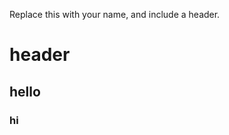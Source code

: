 Replace this with your name, and include a header.
# <h1> header </h1>
## <h2>hello </h2>
### <h3> hi</h3>
